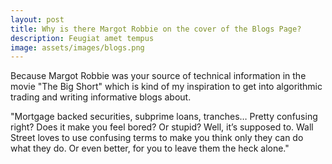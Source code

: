 ```yaml
---
layout: post
title: Why is there Margot Robbie on the cover of the Blogs Page?
description: Feugiat amet tempus
image: assets/images/blogs.png
---
```


Because Margot Robbie was your source of technical information in the movie "The Big Short" which is kind of my inspiration to get into algorithmic trading and writing informative blogs about.

"Mortgage backed securities,
subprime loans, tranches… Pretty
confusing right? Does it make you
feel bored? Or stupid? Well, it’s
supposed to. Wall Street loves to
use confusing terms to make you
think only they can do what they
do. Or even better, for you to
leave them the heck alone."

